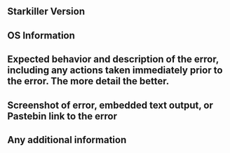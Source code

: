 ## Starkiller Version


## OS Information


## Expected behavior and description of the error, including any actions taken immediately prior to the error. The more detail the better.


## Screenshot of error, embedded text output, or Pastebin link to the error


## Any additional information


